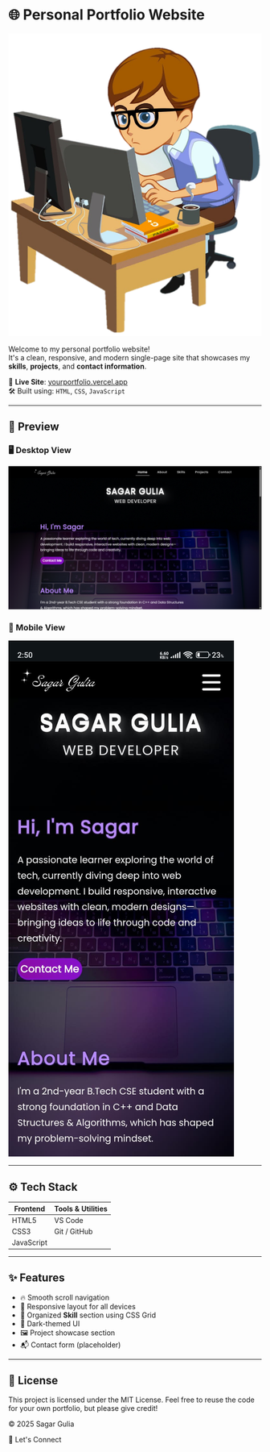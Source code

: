 # 🌐 Personal Portfolio Website

![Portfolio Banner](https://github.com/sagargulia001/My-Portfolio/blob/main/images/Banner.png?raw=true)

Welcome to my personal portfolio website!  
It's a clean, responsive, and modern single-page site that showcases my **skills**, **projects**, and **contact information**.

🔗 **Live Site**: [yourportfolio.vercel.app](https://yourportfolio.vercel.app)  
🛠 Built using: `HTML`, `CSS`, `JavaScript`

---

## 📸 Preview

### 🖥️ Desktop View
![Desktop Screenshot](https://github.com/sagargulia001/My-Portfolio/blob/main/images/Desktop-1.png?raw=true)

### 📱 Mobile View
![Mobile Screenshot](https://github.com/sagargulia001/My-Portfolio/blob/main/images/Mobile-1.jpg?raw=true)

---

## ⚙️ Tech Stack

| Frontend        | Tools & Utilities       |
|-----------------|-------------------------|
| HTML5           | VS Code                 |
| CSS3            | Git / GitHub            |
| JavaScript      |                         |

---

## ✨ Features

- 🔥 Smooth scroll navigation
- 🎯 Responsive layout for all devices
- 🧠 Organized **Skill** section using CSS Grid
- 🌙 Dark-themed UI
- 🖼 Project showcase section
- 📬 Contact form (placeholder)

---

## 📄 License

This project is licensed under the MIT License.
Feel free to reuse the code for your own portfolio, but please give credit!

© 2025 Sagar Gulia

🤝 Let's Connect
